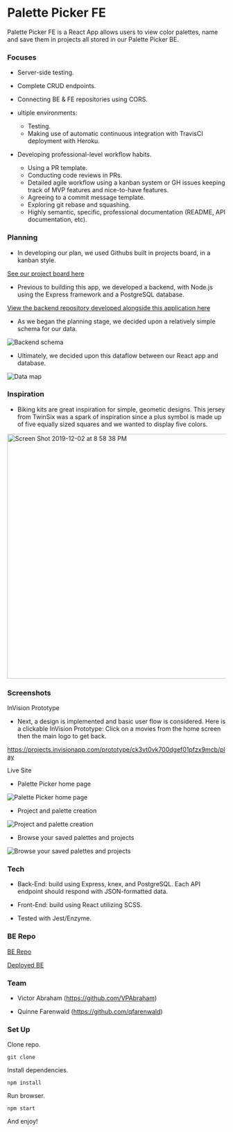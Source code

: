 # Palette Picker FE

Palette Picker FE is a React App allows users to view color palettes, name and save them in projects all stored in our Palette Picker BE.

### Focuses

- Server-side testing.

- Complete CRUD endpoints.

- Connecting BE & FE repositories using CORS.

- ultiple environments:
  - Testing.
  - Making use of automatic continuous integration with TravisCI
deployment with Heroku.

- Developing professional-level workflow habits.
  - Using a PR template.
  - Conducting code reviews in PRs.
  - Detailed agile workflow using a kanban system or GH issues
keeping track of MVP features and nice-to-have features.
  - Agreeing to a commit message template.
  - Exploring git rebase and squashing.
  - Highly semantic, specific, professional documentation (README, API documentation, etc).
 
### Planning

- In developing our plan, we used Githubs built in projects board, in a kanban style.

[See our project board here](https://github.com/users/VPAbraham/projects/1)

- Previous to building this app, we developed a backend, with Node.js using the Express framework and a PostgreSQL database.

[View the backend repository developed alongside this application here](https://github.com/VPAbraham/palette-picker-BE)

- As we began the planning stage, we decided upon a relatively simple schema for our data.

![Backend schema](https://user-images.githubusercontent.com/30779453/70680645-17c87600-1c56-11ea-8f79-57ff0029c354.png)

- Ultimately, we decided upon this dataflow between our React app and database.

![Data map](https://user-images.githubusercontent.com/30779453/70680657-1e56ed80-1c56-11ea-826f-aeb1faca1a01.png)

### Inspiration

- Biking kits are great inspiration for simple, geometic designs. This jersey from TwinSix was a spark of inspiration since a plus symbol is made up of five equally sized squares and we wanted to display five colors.

<img width="564" alt="Screen Shot 2019-12-02 at 8 58 38 PM" src="https://user-images.githubusercontent.com/46699896/70727387-86114500-1cf7-11ea-97e3-01a7ec5f024b.png">

### Screenshots

InVision Prototype

- Next, a design is implemented and basic user flow is considered. Here is a clickable InVision Prototype: Click on a movies from the home screen then the main logo to get back.

https://projects.invisionapp.com/prototype/ck3vt0vk700dgef01pfzx9mcb/play

Live Site

- Palette Picker home page

![Palette Picker home page](https://user-images.githubusercontent.com/30779453/70680201-a9cf7f00-1c54-11ea-8cd9-62e952820e6e.png)

- Project and palette creation

![Project and palette creation](https://user-images.githubusercontent.com/30779453/70680206-ad630600-1c54-11ea-90d7-2a359366a957.png)

- Browse your saved palettes and projects

![Browse your saved palettes and projects](https://user-images.githubusercontent.com/30779453/70680204-ab994280-1c54-11ea-9ca8-50cafd256b9e.png)

### Tech

- Back-End: build using Express, knex, and PostgreSQL. Each API endpoint should respond with JSON-formatted data.

- Front-End: build using React utilizing SCSS.

- Tested with Jest/Enzyme.

### BE Repo

[BE Repo](https://github.com/VPAbraham/palette-picker-BE)

[Deployed BE](http://palette-pick-be.herokuapp.com)

### Team

- Victor Abraham (https://github.com/VPAbraham)

- Quinne Farenwald (https://github.com/qfarenwald)

### Set Up

Clone repo.
```
git clone 
```
Install dependencies.
```
npm install
```
Run browser.
```
npm start
```

And enjoy!
